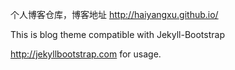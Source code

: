 个人博客仓库，博客地址 http://haiyangxu.github.io/



This is blog theme compatible with Jekyll-Bootstrap

<http://jekyllbootstrap.com> for usage.
